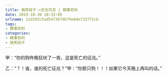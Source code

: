 ```yaml
---
title: 搞笑段子->忍无可忍 | 糗事百科
date: 2019-10-30 18:33:05
urlname: 12d193c5ad547367db79e8de733771cb
tags: 
- 糗事百科
categories:
- 糗事百科
- 搞笑段子
---
```

甲：“你的狗昨晚狂吠了一夜，这是死亡的征兆。”

乙：“？！谁，谁的死亡征兆？”甲：“你那只狗！！！如果它今天晚上再叫的话。”



